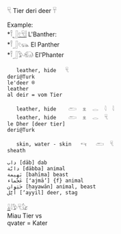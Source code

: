 𓄛 Tier deri deer 𓄜  

Example:  
    *𓍋[𓃀](𓃀)[𓏲](𓏲)[𓄛](𓄛)[𓏪](𓏪) L'Banther:  
    *𓍋𓃀𓏲𓃮 El Panther  
    *𓍋𓃀𓅱𓃰 El'Phanter  


```  
   leather, hide   𓄛  
deri@Turk  
le'deer ®  
leather  
al deir = vom Tier  

   leather, hide    𓂧  𓁷  𓂋  𓇋  𓇋  
   leather, hide    𓂧  𓁷  𓂋  𓄛  
le Dher [deer tier]  
deri@Turk  

   skin, water - skin   𓄞   𓂧  𓄛  
sheath  

داب [dāb] dab  
دابّة [dābba] animal  
بَهيمة [bahīma] beast  
عَجْماء [ʻajmāʼ] {f} animal  
حَيَوان [ḥayawān] animal, beast  
أَيَّل [ʼayyil] deer, stag  
```  

[𓏇](𓏇)𓇋𓅱𓄛𓃠  
Miau Tier vs  
qvater = Kater  
